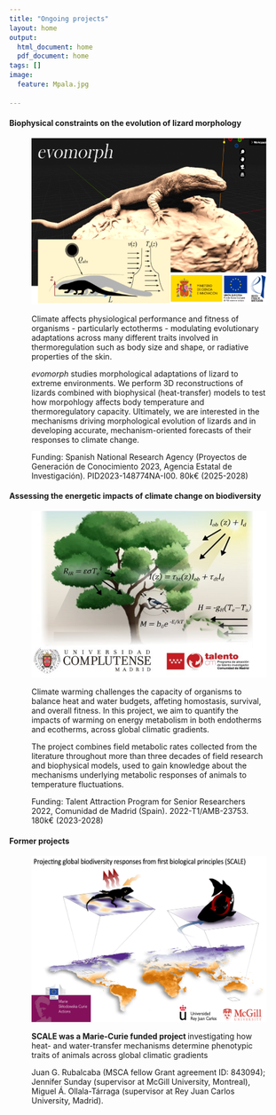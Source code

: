 ```yaml
---
title: "Ongoing projects"
layout: home
output:
  html_document: home
  pdf_document: home
tags: []
image:
  feature: Mpala.jpg

---
```

<h4> Biophysical constraints on the evolution of lizard morphology </h4>
<figure class = "half">
  <img src="/images/evomorph.png" height="300px" width="500px">
  <p style="font-size:14px"> Climate affects physiological performance and fitness of organisms - particularly ectotherms - modulating evolutionary adaptations across many different traits involved in thermoregulation such as body size and shape, or radiative properties of the skin. </p>
  <p> <i> evomorph </i> studies morphological adaptations of lizard to extreme environments. We perform 3D reconstructions of lizards combined with biophysical (heat-transfer) models to test how morpohlogy affects body temperature and thermoregulatory capacity. Ultimately, we are interested in the mechanisms driving morphological evolution of lizards and in developing accurate, mechanism-oriented forecasts of their responses to climate change. </p>
  <p> Funding: Spanish National Research Agency (Proyectos de Generación de Conocimiento 2023, Agencia Estatal de Investigación). PID2023-148774NA-I00. 80k€ (2025-2028)</p>
</figure>

<h4> Assessing the energetic impacts of climate change on biodiversity </h4>
<figure class = "half">
  <img src="/images/TCAM.jpg" height="300px" width="450px">
  <p> Climate warming challenges the capacity of organisms to balance heat and water budgets, affeting homostasis, survival, and overall fitness. In this project, we aim to quantify the impacts of warming on energy metabolism in both endotherms and ecotherms, across global climatic gradients. </p>
  <p> The project combines field metabolic rates collected from the literature throughout more than three decades of field research and biophysical models, used to gain knowledge about the mechanisms underlying metabolic responses of animals to temperature fluctuations. </p>
  <p> Funding: Talent Attraction Program for Senior Researchers 2022, Comunidad de Madrid (Spain). 2022-T1/AMB-23753. 180k€ (2023-2028) </p>
</figure>

<h4> Former projects </h4>
<figure class = "half">
  <a href = "https://cordis.europa.eu/article/id/443204-predicting-organismal-environment-interactions-under-climatic-scenarios"> <img src="/images/SCALE.png"  height="300px" width="500px"> </a>
  <p><b>SCALE was a Marie-Curie funded project </b> investigating how heat- and water-transfer mechanisms determine phenotypic traits of animals across global 
    climatic gradients </p>
  <p> Juan G. Rubalcaba (MSCA fellow Grant agreement ID: 843094); Jennifer Sunday (supervisor at McGill University, Montreal), Miguel Á. Ollala-Tárraga (supervisor at Rey Juan Carlos
    University, Madrid).</p>
</figure>


